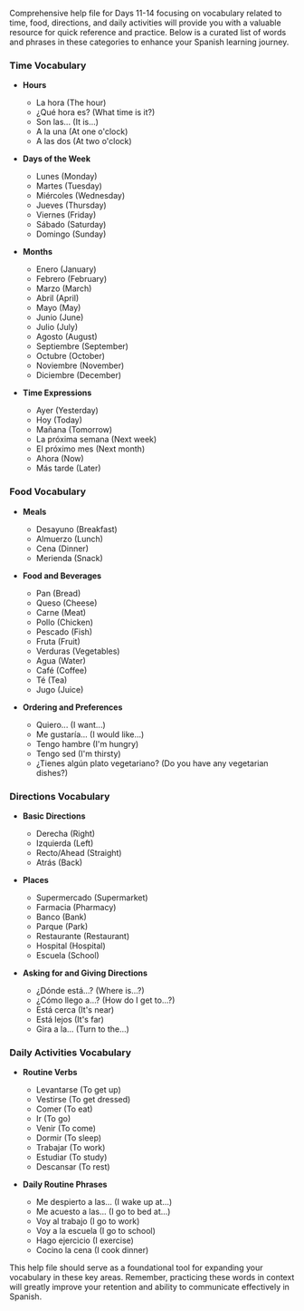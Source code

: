 Comprehensive help file for Days 11-14 focusing on vocabulary related to time, food, directions, and daily activities will provide you with a valuable resource for quick reference and practice. Below is a curated list of words and phrases in these categories to enhance your Spanish learning journey.

### Time Vocabulary

- **Hours**
  - La hora (The hour)
  - ¿Qué hora es? (What time is it?)
  - Son las... (It is...)
  - A la una (At one o'clock)
  - A las dos (At two o'clock)

- **Days of the Week**
  - Lunes (Monday)
  - Martes (Tuesday)
  - Miércoles (Wednesday)
  - Jueves (Thursday)
  - Viernes (Friday)
  - Sábado (Saturday)
  - Domingo (Sunday)

- **Months**
  - Enero (January)
  - Febrero (February)
  - Marzo (March)
  - Abril (April)
  - Mayo (May)
  - Junio (June)
  - Julio (July)
  - Agosto (August)
  - Septiembre (September)
  - Octubre (October)
  - Noviembre (November)
  - Diciembre (December)

- **Time Expressions**
  - Ayer (Yesterday)
  - Hoy (Today)
  - Mañana (Tomorrow)
  - La próxima semana (Next week)
  - El próximo mes (Next month)
  - Ahora (Now)
  - Más tarde (Later)

### Food Vocabulary

- **Meals**
  - Desayuno (Breakfast)
  - Almuerzo (Lunch)
  - Cena (Dinner)
  - Merienda (Snack)

- **Food and Beverages**
  - Pan (Bread)
  - Queso (Cheese)
  - Carne (Meat)
  - Pollo (Chicken)
  - Pescado (Fish)
  - Fruta (Fruit)
  - Verduras (Vegetables)
  - Agua (Water)
  - Café (Coffee)
  - Té (Tea)
  - Jugo (Juice)

- **Ordering and Preferences**
  - Quiero... (I want...)
  - Me gustaría... (I would like...)
  - Tengo hambre (I'm hungry)
  - Tengo sed (I'm thirsty)
  - ¿Tienes algún plato vegetariano? (Do you have any vegetarian dishes?)

### Directions Vocabulary

- **Basic Directions**
  - Derecha (Right)
  - Izquierda (Left)
  - Recto/Ahead (Straight)
  - Atrás (Back)

- **Places**
  - Supermercado (Supermarket)
  - Farmacia (Pharmacy)
  - Banco (Bank)
  - Parque (Park)
  - Restaurante (Restaurant)
  - Hospital (Hospital)
  - Escuela (School)

- **Asking for and Giving Directions**
  - ¿Dónde está...? (Where is...?)
  - ¿Cómo llego a...? (How do I get to...?)
  - Está cerca (It's near)
  - Está lejos (It's far)
  - Gira a la... (Turn to the...)

### Daily Activities Vocabulary

- **Routine Verbs**
  - Levantarse (To get up)
  - Vestirse (To get dressed)
  - Comer (To eat)
  - Ir (To go)
  - Venir (To come)
  - Dormir (To sleep)
  - Trabajar (To work)
  - Estudiar (To study)
  - Descansar (To rest)

- **Daily Routine Phrases**
  - Me despierto a las... (I wake up at...)
  - Me acuesto a las... (I go to bed at...)
  - Voy al trabajo (I go to work)
  - Voy a la escuela (I go to school)
  - Hago ejercicio (I exercise)
  - Cocino la cena (I cook dinner)

This help file should serve as a foundational tool for expanding your vocabulary in these key areas. Remember, practicing these words in context will greatly improve your retention and ability to communicate effectively in Spanish.
